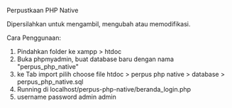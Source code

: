Perpustkaan PHP Native

Dipersilahkan untuk mengambil, mengubah atau memodifikasi.

Cara Penggunaan:
1. Pindahkan folder ke xampp > htdoc
2. Buka phpmyadmin, buat database baru dengan nama "perpus_php_native" 
3. ke Tab import pilih choose file htdoc > perpus php native > database > perpus_php_native.sql
4. Running di localhost/perpus-php-native/beranda_login.php
5. username password admin admin 